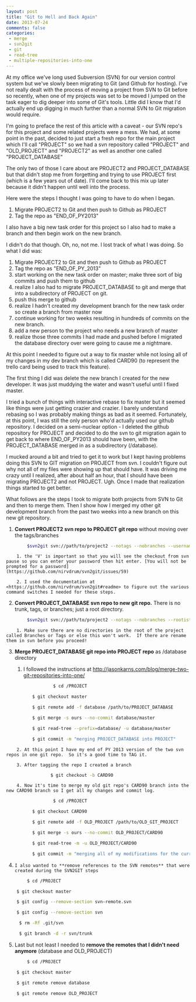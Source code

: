 ```yaml
---
layout: post
title: "Git to Hell and Back Again"
date: 2013-07-24
comments: false
categories:
 - merge
 - svn2git
 - git
 - read-tree
 - multiple-repositories-into-one
---
```

At my office we've long used Subversion (SVN) for our version control system
but we've slowly been migrating to Git (and Github for hosting). I've not
really dealt with the process of moving a project from SVN to Git before so
recently, when one of my projects was set to be moved I jumped on the task
eager to dig deeper into some of Git's tools. Little did I know that I'd
actually end up digging in much further than a normal SVN to Git migration
would require.


I'm going to preface the rest of this article with a caveat - our SVN repo's
for this project and some related projects were a mess.  We had, at some point
in the past, decided to just start a fresh repo for the main project which
I'll call "PROJECT" so we had a svn repository called "PROJECT" and
"OLD_PROJECT" and "PROJECT2"  as well as another one called "PROJECT_DATABASE"

The only two of those I care about are PROJECT2 and PROJECT_DATABASE but that
didn't stop me from forgetting and trying to use PROJECT first (which is a few
years out of date).  I'll come back to this mix up later because it didn't
happen until well into the process.

Here were the steps I thought I was going to have to do when I began.

  1. Migrate PROJECT2 to Git and then push to Github as PROJECT
  2. Tag the repo as "END_OF_PY2013"

I also have a big new task order for this project so I also had to make a
branch and then begin work on the new branch.


I didn't do that though.  Oh, no, not me.  I lost track of what I was doing.
So what I did was:

  1. Migrate PROJECT2 to Git and then push to Github as PROJECT
  2. Tag the repo as "END_OF_PY_2013"
  3. start working on the new task order on master; make three sort of big commits and push them to github
  4. realize I also  had to migrate PROJECT_DATABASE to git and merge that into a subdirectory of PROJECT on git.
  5. push this merge to github
  6. realize I hadn't created my development branch for the new task order so create a branch from master now
  7. continue working for two weeks resulting in hundreds of commits on the new branch.
  8. add a new person to the project who needs a new branch of master
  9. realize those three commits I had made and pushed before I migrated the database directory over were going to cause me a nightmare.

At this point I needed to figure out a way to fix master while not losing all
of my changes in my dev branch which is called CARD90 (to represent the trello
card being used to track this feature).

The first thing I did was delete the new branch I created for the new
developer.  It was just muddying the water and wasn't useful until I fixed
master.


I tried a bunch of things with interactive rebase to fix master but it seemed
like things were just getting crazier and crazier.  I barely understand
rebasing so I was probably making things as bad as it seemed. Fortunately, at
this point, I was still the only person who'd actually used our github
repository.  I decided on a semi-nuclear option - I deleted the github
repository for PROJECT and decided to do the svn to git migration again to get
back to where END_OF_PY2013 should have been, with the PROJECT_DATABASE merged
in as a subdirectory (/database).


I mucked around a bit and tried to get it to work but I kept having problems
doing this SVN to GIT migration on PROJECT from svn.  I couldn't figure out
why not all of my files were showing up that should have.  It was driving me
crazy until I realized, after about half an hour, that I should have been
migrating PROJECT2 and not PROJECT.  Ugh.  Once I made that realization things
started to get better.

What follows are the steps I took to migrate both projects from SVN to Git and
then to merge them.  Then I show how I merged my other git development branch
from the past two weeks into a new branch on this new git repository.


  1. **Convert PROJECT2 svn repo to PROJECT git repo** without moving over the tags/branches


```sh
        $svn2git svn://path/to/project2 --notags --nobranches --username {me} -v


```



        1. the 'V' is important so that you will see the checkout from svn pause so you can enter your password then hit enter. [You will not be prompted for a password](https://github.com/nirvdrum/svn2git/issues/59)

        2. I used the documentation at <https://github.com/nirvdrum/svn2git#readme> to figure out the various command switches I needed for these steps.

  2.    **Convert PROJECT_DATABASE svn repo to new git repo.**  There is no trunk, tags, or branches; just a root directory.


```sh
        $svn2git svn://path/to/project2 --notags --nobranches --rootistrunk --username {me} -v


```



        1. Make sure there are no directories in the root of the project called Branches or Tags or else this won't work.  If there are rename them in svn before you proceed!

  3. **Merge PROJECT_DATABASE git repo into PROJECT repo** as /database directory


        1. I followed the instructions at <http://jasonkarns.com/blog/merge-two-git-repositories-into-one/>

```sh
                  $ cd /PROJECT

          $ git checkout master

          $ git remote add -f database /path/to/PROJECT_DATABASE

          $ git merge -s ours --no-commit database/master

          $ git read-tree --prefix=database/ -u database/master

          $ git commit -m "merging PROJECT_DATABASE into PROJECT"


```



        2. At this point I have my end of PY 2013 version of the two svn repos in one git repo.  So it's a good time to TAG it.

        3. After tagging the repo I created a branch

```sh
                 $ git checkout -b CARD90


```



        4. Now it's time to merge my old git repo's CARD90 branch into the new CARD90 branch so I get all my changes and commit log.

```sh
                  $ cd /PROJECT

          $ git checkout CARD90

          $ git remote add -f OLD_PROJECT /path/to/OLD_GIT_PROJECT

          $ git merge -s ours --no-commit OLD_PROJECT/CARD90

          $ git read-tree -m -u OLD_PROJECT/CARD90

          $ git commit -m "merging all of my modifications for the current task order from the old GIT repo"


```



  4.     I also wanted to **remove references to the SVN remotes** that were created during the SVN2GIT steps

```sh
        $ cd /PROJECT

    $ git checkout master

    $ git config --remove-section svn-remote.svn

    $ git config --remove-section svn

     $ rm -Rf .git/svn

     $ git branch -d -r svn/trunk


```



  5.    Last but not least I needed to **remove the remotes that I didn't need anymore** (database and OLD_PROJECT)

```sh
        $ cd /PROJECT

    $ git checkout master

    $ git remote remove database

    $ git remote remove OLD_PROJECT


```






